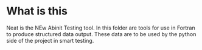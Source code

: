# What is this

Neat is the NEw Abinit Testing tool. In this folder are tools for use in Fortran to produce
structured data output. These data are to be used by the python side of the project in
smart testing.

